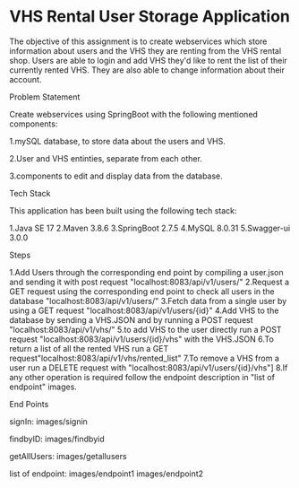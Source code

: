 # VHS Rental User Storage Application

The objective of this assignment is to create webservices which store information about users and the VHS they are renting from the VHS rental shop.
Users are able to login and add VHS they'd like to rent the list of their currently rented VHS. They are also able to change information about their account.



Problem Statement

Create webservices using SpringBoot with the following mentioned components:

1.mySQL database, to store data about the users and VHS.

2.User and VHS entinties, separate from each other.

3.components to edit and display data from the database.


Tech Stack

This application has been built using the following tech stack:

1.Java SE 17
2.Maven 3.8.6
3.SpringBoot 2.7.5
4.MySQL 8.0.31 
5.Swagger-ui 3.0.0

Steps

1.Add Users through the corresponding end point by compiling a user.json and sending it with post request "localhost:8083/api/v1/users/"
2.Request a GET request using the corresponding end point to check all users in the database "localhost:8083/api/v1/users/"
3.Fetch data from a single user by using a GET request "localhost:8083/api/v1/users/{id}"
4.Add VHS to the database by sending a VHS.JSON and by running a POST request "localhost:8083/api/v1/vhs/"
5.to add VHS to the user directly run a POST request "localhost:8083/api/v1/users/{id}/vhs" with the VHS.JSON
6.To return a list of all the rented VHS run a GET request"localhost:8083/api/v1/vhs/rented_list"
7.To remove a VHS from a user run a DELETE request with "localhost:8083/api/v1/users/{id}/vhs"]
8.If any other operation is required follow the endpoint description in "list of endpoint" images.


End Points


signIn:
images/signin

findbyID:
images/findbyid

getAllUsers:
images/getallusers

list of endpoint:
images/endpoint1
images/endpoint2









